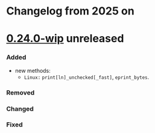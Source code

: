 # Changelog from 2025 on

[0.24.0-wip] unreleased
=======================

### Added
- new methods:
  - `Linux:` `print[ln]_unchecked[_fast]`, `eprint_bytes`.

### Removed

### Changed

### Fixed

[0.24.0-wip]: https://github.com/andamira/devela/releases/tag/v0.23.0...HEAD
